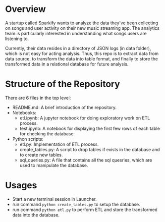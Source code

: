 # Overview
A startup called Sparkify wants to analyze the data they've been collecting on songs and user activity on their new music streaming app. The analytics team is particularly interested in understanding what songs users are listening to. 

Currently, their data resides in a directory of JSON logs (in data folder), which is not easy for acting analysis. Thus, this repo is to extract data from data source, to transform the data into table format, and finally to store the transformed data in a relational database for future analysis.

# Structure of the Repository
There are 6 files in the top level:
- README.md: A brief introduction of the repository.
- Notebooks:
    - etl.ipynb: A jupyter notebook for doing exploratory work on ETL process. 
    - test.ipynb: A notebook for displaying the first few rows of each table for checking the database.
- Python scripts:
    - etl.py: Implementation of ETL process.
    - create_tables.py: A script to drop tables if exists in the database and to create new tables.
    - sql_queries.py: A file that contains all the sql quesries, which are used to manipulate the database. 
    
# Usages
- Start a new terminal session in Launcher.
- run command `python create_tables.py` to setup the database.
- run command `python etl.py` to perform ETL and store the transformed data into the database.